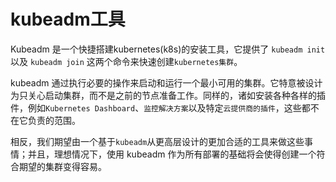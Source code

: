 # kubeadm工具

Kubeadm 是一个快捷搭建kubernetes(k8s)的安装工具，它提供了 `kubeadm init` 以及 `kubeadm join` 这两个命令来快速创建`kubernetes集群`。

kubeadm 通过执行必要的操作来启动和运行一个最小可用的集群。它特意被设计为只关心启动集群，而不是之前的节点准备工作。同样的，诸如安装各种各样的插件，例如`Kubernetes Dashboard`、`监控解决方案`以及特定`云提供商的插件`，这些都不在它负责的范围。

相反，我们期望由一个基于`kubeadm`从更高层设计的更加合适的工具来做这些事情；并且，理想情况下，使用 kubeadm 作为所有部署的基础将会使得创建一个符合期望的集群变得容易。
